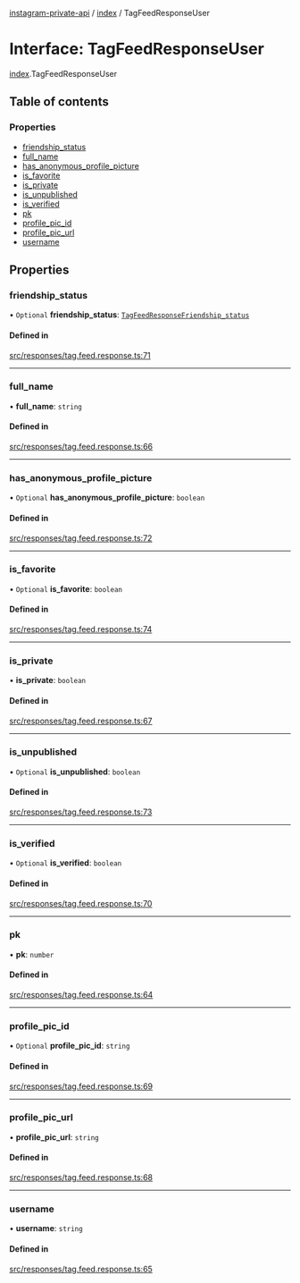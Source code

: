[instagram-private-api](../../README.md) / [index](../../modules/index.md) / TagFeedResponseUser

# Interface: TagFeedResponseUser

[index](../../modules/index.md).TagFeedResponseUser

## Table of contents

### Properties

- [friendship\_status](TagFeedResponseUser.md#friendship_status)
- [full\_name](TagFeedResponseUser.md#full_name)
- [has\_anonymous\_profile\_picture](TagFeedResponseUser.md#has_anonymous_profile_picture)
- [is\_favorite](TagFeedResponseUser.md#is_favorite)
- [is\_private](TagFeedResponseUser.md#is_private)
- [is\_unpublished](TagFeedResponseUser.md#is_unpublished)
- [is\_verified](TagFeedResponseUser.md#is_verified)
- [pk](TagFeedResponseUser.md#pk)
- [profile\_pic\_id](TagFeedResponseUser.md#profile_pic_id)
- [profile\_pic\_url](TagFeedResponseUser.md#profile_pic_url)
- [username](TagFeedResponseUser.md#username)

## Properties

### friendship\_status

• `Optional` **friendship\_status**: [`TagFeedResponseFriendship_status`](TagFeedResponseFriendship_status.md)

#### Defined in

[src/responses/tag.feed.response.ts:71](https://github.com/Nerixyz/instagram-private-api/blob/0e0721c/src/responses/tag.feed.response.ts#L71)

___

### full\_name

• **full\_name**: `string`

#### Defined in

[src/responses/tag.feed.response.ts:66](https://github.com/Nerixyz/instagram-private-api/blob/0e0721c/src/responses/tag.feed.response.ts#L66)

___

### has\_anonymous\_profile\_picture

• `Optional` **has\_anonymous\_profile\_picture**: `boolean`

#### Defined in

[src/responses/tag.feed.response.ts:72](https://github.com/Nerixyz/instagram-private-api/blob/0e0721c/src/responses/tag.feed.response.ts#L72)

___

### is\_favorite

• `Optional` **is\_favorite**: `boolean`

#### Defined in

[src/responses/tag.feed.response.ts:74](https://github.com/Nerixyz/instagram-private-api/blob/0e0721c/src/responses/tag.feed.response.ts#L74)

___

### is\_private

• **is\_private**: `boolean`

#### Defined in

[src/responses/tag.feed.response.ts:67](https://github.com/Nerixyz/instagram-private-api/blob/0e0721c/src/responses/tag.feed.response.ts#L67)

___

### is\_unpublished

• `Optional` **is\_unpublished**: `boolean`

#### Defined in

[src/responses/tag.feed.response.ts:73](https://github.com/Nerixyz/instagram-private-api/blob/0e0721c/src/responses/tag.feed.response.ts#L73)

___

### is\_verified

• `Optional` **is\_verified**: `boolean`

#### Defined in

[src/responses/tag.feed.response.ts:70](https://github.com/Nerixyz/instagram-private-api/blob/0e0721c/src/responses/tag.feed.response.ts#L70)

___

### pk

• **pk**: `number`

#### Defined in

[src/responses/tag.feed.response.ts:64](https://github.com/Nerixyz/instagram-private-api/blob/0e0721c/src/responses/tag.feed.response.ts#L64)

___

### profile\_pic\_id

• `Optional` **profile\_pic\_id**: `string`

#### Defined in

[src/responses/tag.feed.response.ts:69](https://github.com/Nerixyz/instagram-private-api/blob/0e0721c/src/responses/tag.feed.response.ts#L69)

___

### profile\_pic\_url

• **profile\_pic\_url**: `string`

#### Defined in

[src/responses/tag.feed.response.ts:68](https://github.com/Nerixyz/instagram-private-api/blob/0e0721c/src/responses/tag.feed.response.ts#L68)

___

### username

• **username**: `string`

#### Defined in

[src/responses/tag.feed.response.ts:65](https://github.com/Nerixyz/instagram-private-api/blob/0e0721c/src/responses/tag.feed.response.ts#L65)

